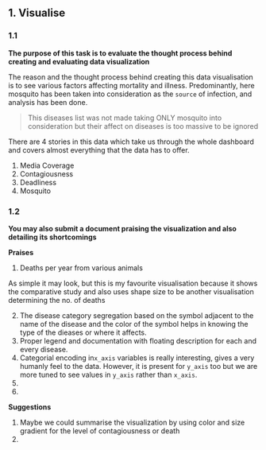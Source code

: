 ## 1. Visualise

### 1.1 
**The purpose of this task is to evaluate the thought process behind creating and evaluating data visualization**

The reason and the thought process behind creating this data visualisation is to see various factors affecting mortality and illness. 
Predominantly, here mosquito has been taken into consideration as the `source` of infection, and analysis has been done.

> This diseases list was not made taking ONLY mosquito into consideration but their affect on diseases is too massive to be ignored 

There are 4 stories in this data which take us through the whole dashboard and covers almost everything that the data has to offer.

1. Media Coverage 
2. Contagiousness 
3. Deadliness 
4. Mosquito

### 1.2
**You may also submit a document praising the visualization and also detailing its shortcomings**

**Praises**

1. Deaths per year from various animals

As simple it may look, but this is my favourite visualisation because it shows the comparative study and also uses shape size to be another visualisation determining the no. of deaths

2. The disease category segregation based on the symbol adjacent to the name of the disease and the color of the symbol helps in knowing the type of the dieases or where it affects.
3. Proper legend and documentation with floating description for each and every disease.
4. Categorial encoding in`x_axis` variables is really interesting, gives a very humanly feel to the data. However, it is present for `y_axis` too but we are more tuned to see values in `y_axis` rather than `x_axis`. 
5. 
6. 


**Suggestions**

1. Maybe we could summarise the visualization by using color and size gradient for the level of contagiousness or death
2. 


